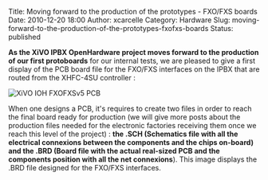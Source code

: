 Title: Moving forward to the production of the prototypes - FXO/FXS boards
Date: 2010-12-20 18:00
Author: xcarcelle
Category: Hardware
Slug: moving-forward-to-the-production-of-the-prototypes-fxofxs-boards
Status: published

**As the XiVO IPBX OpenHardware project moves forward to the production
of our first protoboards** for our internal tests, we are pleased to
give a first display of the PCB board file for the FXO/FXS interfaces on
the IPBX that are routed from the XHFC-4SU controller :  
  

![XiVO IOH FXOFXSv5
PCB](/public/.XiVO_IOH_PCB_FXOFXSv5_Interfaces_m.jpg "XiVO IOH FXOFXSv5 PCB, déc. 2010")  
  

When one designs a PCB, it's requires to create two files in order to
reach the final board ready for production (we will give more posts
about the production files needed for the electronic factories receiving
them once we reach this level of the project) : **the .SCH (Schematics
file with all the electrical connexions between the components and the
chips on-board) and the .BRD (Board file with the actual real-sized PCB
and the components position with all the net connexions**). This image
displays the .BRD file designed for the FXO/FXS interfaces.

</p>

